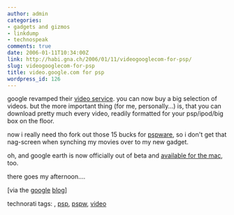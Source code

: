 ```yaml
---
author: admin
categories:
- gadgets and gizmos
- linkdump
- technospeak
comments: true
date: 2006-01-11T10:34:00Z
link: http://habi.gna.ch/2006/01/11/videogooglecom-for-psp/
slug: videogooglecom-for-psp
title: video.google.com for psp
wordpress_id: 126
---
```


google revamped their [video service](http://video.google.com/). you can now buy a big selection of videos. but the more important thing (for me, personally...) is, that you can download pretty much every video, readily formatted for your psp/ipod/big box on the floor.
  
now i really need tho fork out those 15 bucks for [pspware](http://www.nullriver.com/index/products/pspware), so i don't get that nag-screen when synching my movies over to my new gadget.
  
oh, and google earth is now officially out of beta and [available for the mac](http://earth.google.com/download-earth.html), too.
  
there goes my afternoon....



[via the [google](http://googleblog.blogspot.com/2006/01/new-year-for-google-video.html) [blog](http://googleblog.blogspot.com/2006/01/google-earth-in-mac-world-pc-too.html)]





technorati tags: [](http://www.technorati.com/tag/), [psp](http://www.technorati.com/tag/psp), [pspw](http://www.technorati.com/tag/pspw), [video](http://www.technorati.com/tag/video)
